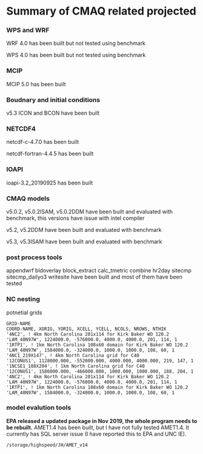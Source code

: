 # Summary of CMAQ related projected

### WPS and WRF
WRF 4.0 has been built but not tested using benchmark

WPS 4.0 has been built but not tested using benchmark
### MCIP
MCIP 5.0 has been built
### Boudnary and initial conditions
v5.3 ICON and BCON have been built
### NETCDF4
netcdf-c-4.7.0 has been built

netcdf-fortran-4.4.5 has been built
### IOAPI
ioapi-3.2_20190925 has been built
### CMAQ models
v5.0.2, v5.0.2ISAM, v5.0.2DDM have been built and evaluated with benchmark, this versions have issue with intel compiler 

v5.2, v5.2DDM  have been built and evaluated with benchmark

v5.3, v5.3ISAM have been built and evaluated with benchmark
### post process tools
appendwrf  bldoverlay  block_extract  calc_tmetric  combine  hr2day  sitecmp  sitecmp_dailyo3  writesite have been built and most of them have been tested

### NC nesting
potnetial grids
```
GRID-NAME
COORD-NAME, XORIG, YORIG, XCELL, YCELL, NCOLS, NROWS, NTHIK
'4NC2', ! 4km North Carolina 201x114 for Kirk Baker WO 120.2
'LAM_40N97W', 1224000.0, -576000.0, 4000.0, 4000.0, 201, 114, 1
'1RTP1', ! 1km North Carolina 108x60 domain for Kirk Baker WO 120.2
'LAM_40N97W', 1584000.0, -324000.0, 1000.0, 1000.0, 108, 60, 1
'4NC1_219X147', ! 4km North Carolina grid for C40
'12CONUS1', 1128000.000, -552000.000, 4000.000, 4000.000, 219, 147, 1
'1NCSE1_188X204', ! 1km North Carolina grid for C40
'12CONUS1', 1586000.000, -466000.000, 1000.000, 1000.000, 188, 204, 1
'4NC2', ! 4km North Carolina 201x114 for Kirk Baker WO 120.2
'LAM_40N97W', 1224000.0, -576000.0, 4000.0, 4000.0, 201, 114, 1
'1RTP1', ! 1km North Carolina 108x60 domain for Kirk Baker WO 120.2
'LAM_40N97W', 1584000.0, -324000.0, 1000.0, 1000.0, 108, 60, 1
```

### model evalution tools 
**EPA released a updated package in Nov 2019, the whole program needs to be rebuilt.** 
AMET1.4 has been built, but I have not fully tested AMET1.4. It currently has SQL server issue (I have reported this to EPA and UNC IE).
```
/storage/highspeed/JH/AMET_v14
```
